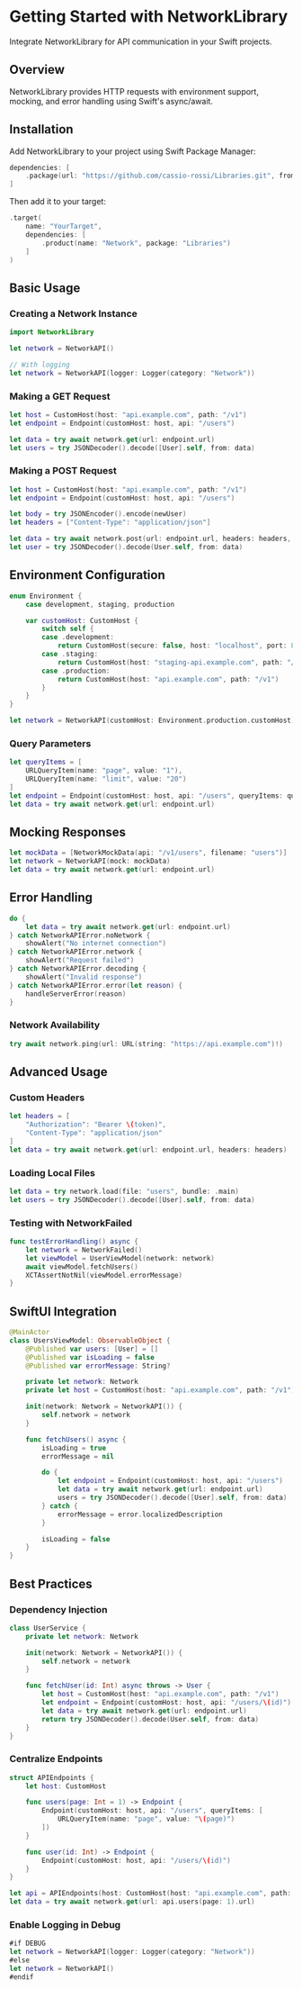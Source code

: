 # Getting Started with NetworkLibrary

Integrate NetworkLibrary for API communication in your Swift projects.

## Overview

NetworkLibrary provides HTTP requests with environment support, mocking, and error handling using Swift's async/await.

## Installation

Add NetworkLibrary to your project using Swift Package Manager:

```swift
dependencies: [
    .package(url: "https://github.com/cassio-rossi/Libraries.git", from: "1.0.0")
]
```

Then add it to your target:

```swift
.target(
    name: "YourTarget",
    dependencies: [
        .product(name: "Network", package: "Libraries")
    ]
)
```

## Basic Usage

### Creating a Network Instance

```swift
import NetworkLibrary

let network = NetworkAPI()

// With logging
let network = NetworkAPI(logger: Logger(category: "Network"))
```

### Making a GET Request

```swift
let host = CustomHost(host: "api.example.com", path: "/v1")
let endpoint = Endpoint(customHost: host, api: "/users")

let data = try await network.get(url: endpoint.url)
let users = try JSONDecoder().decode([User].self, from: data)
```

### Making a POST Request

```swift
let host = CustomHost(host: "api.example.com", path: "/v1")
let endpoint = Endpoint(customHost: host, api: "/users")

let body = try JSONEncoder().encode(newUser)
let headers = ["Content-Type": "application/json"]

let data = try await network.post(url: endpoint.url, headers: headers, body: body)
let user = try JSONDecoder().decode(User.self, from: data)
```

## Environment Configuration

```swift
enum Environment {
    case development, staging, production

    var customHost: CustomHost {
        switch self {
        case .development:
            return CustomHost(secure: false, host: "localhost", port: 8080, path: "/api/v1")
        case .staging:
            return CustomHost(host: "staging-api.example.com", path: "/v1")
        case .production:
            return CustomHost(host: "api.example.com", path: "/v1")
        }
    }
}

let network = NetworkAPI(customHost: Environment.production.customHost)
```

### Query Parameters

```swift
let queryItems = [
    URLQueryItem(name: "page", value: "1"),
    URLQueryItem(name: "limit", value: "20")
]
let endpoint = Endpoint(customHost: host, api: "/users", queryItems: queryItems)
let data = try await network.get(url: endpoint.url)
```

## Mocking Responses

```swift
let mockData = [NetworkMockData(api: "/v1/users", filename: "users")]
let network = NetworkAPI(mock: mockData)
let data = try await network.get(url: endpoint.url)
```

## Error Handling

```swift
do {
    let data = try await network.get(url: endpoint.url)
} catch NetworkAPIError.noNetwork {
    showAlert("No internet connection")
} catch NetworkAPIError.network {
    showAlert("Request failed")
} catch NetworkAPIError.decoding {
    showAlert("Invalid response")
} catch NetworkAPIError.error(let reason) {
    handleServerError(reason)
}
```

### Network Availability

```swift
try await network.ping(url: URL(string: "https://api.example.com")!)
```

## Advanced Usage

### Custom Headers

```swift
let headers = [
    "Authorization": "Bearer \(token)",
    "Content-Type": "application/json"
]
let data = try await network.get(url: endpoint.url, headers: headers)
```

### Loading Local Files

```swift
let data = try network.load(file: "users", bundle: .main)
let users = try JSONDecoder().decode([User].self, from: data)
```

### Testing with NetworkFailed

```swift
func testErrorHandling() async {
    let network = NetworkFailed()
    let viewModel = UserViewModel(network: network)
    await viewModel.fetchUsers()
    XCTAssertNotNil(viewModel.errorMessage)
}
```

## SwiftUI Integration

```swift
@MainActor
class UsersViewModel: ObservableObject {
    @Published var users: [User] = []
    @Published var isLoading = false
    @Published var errorMessage: String?

    private let network: Network
    private let host = CustomHost(host: "api.example.com", path: "/v1")

    init(network: Network = NetworkAPI()) {
        self.network = network
    }

    func fetchUsers() async {
        isLoading = true
        errorMessage = nil

        do {
            let endpoint = Endpoint(customHost: host, api: "/users")
            let data = try await network.get(url: endpoint.url)
            users = try JSONDecoder().decode([User].self, from: data)
        } catch {
            errorMessage = error.localizedDescription
        }

        isLoading = false
    }
}
```

## Best Practices

### Dependency Injection

```swift
class UserService {
    private let network: Network

    init(network: Network = NetworkAPI()) {
        self.network = network
    }

    func fetchUser(id: Int) async throws -> User {
        let host = CustomHost(host: "api.example.com", path: "/v1")
        let endpoint = Endpoint(customHost: host, api: "/users/\(id)")
        let data = try await network.get(url: endpoint.url)
        return try JSONDecoder().decode(User.self, from: data)
    }
}
```

### Centralize Endpoints

```swift
struct APIEndpoints {
    let host: CustomHost

    func users(page: Int = 1) -> Endpoint {
        Endpoint(customHost: host, api: "/users", queryItems: [
            URLQueryItem(name: "page", value: "\(page)")
        ])
    }

    func user(id: Int) -> Endpoint {
        Endpoint(customHost: host, api: "/users/\(id)")
    }
}

let api = APIEndpoints(host: CustomHost(host: "api.example.com", path: "/v1"))
let data = try await network.get(url: api.users(page: 1).url)
```

### Enable Logging in Debug

```swift
#if DEBUG
let network = NetworkAPI(logger: Logger(category: "Network"))
#else
let network = NetworkAPI()
#endif
```
